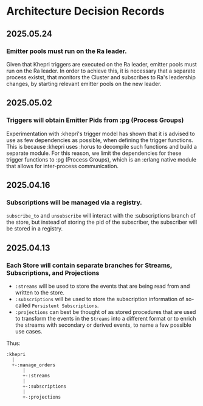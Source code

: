 # Architecture Decision Records

## 2025.05.24

### Emitter pools must run on the Ra leader.

Given that Khepri triggers are executed on the Ra leader, emitter pools must run on the Ra leader.
In order to achieve this, it is necessary that a separate process existst, that monitors the Cluster and subscribes to Ra's leadership changes, by starting relevant emitter pools on the new leader.

## 2025.05.02

### Triggers will obtain Emitter Pids from :pg (Process Groups)

Experimentation with :khepri's trigger model has shown that it is advised to use as few dependencies as possible, when defining the trigger functions. This is because :khepri uses :horus to decompile such functions and build a separate module. For this reason, we limit the dependencies for these trigger functions to :pg (Process Groups), which is an :erlang native module that allows for inter-process communication.

## 2025.04.16

### Subscriptions will be managed via a registry.

`subscribe_to` and `unsubscribe` will interact with the :subscriptions branch of the store, but instead of storing the pid of the subscriber, the subscriber will be stored in a registry.

## 2025.04.13

### Each Store will contain separate branches for Streams, Subscriptions, and Projections

- `:streams` will be used to store the events that are being read from and written to the store.
- `:subscriptions` will be used to store the subscription information of so-called `Persistent Subscriptions`.
- `:projections` can best be thought of as stored procedures that are used to transform the events in the `Streams` into a different format or to enrich the streams with secondary or derived events, to name a few possible use cases.

Thus:

```mono
:khepri
  |
  +-:manage_orders
      |
      +-:streams
      |
      +-:subscriptions
      |
      +-:projections
```
